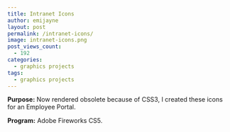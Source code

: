 ```yaml
---
title: Intranet Icons
author: emijayne
layout: post
permalink: /intranet-icons/
image: intranet-icons.png
post_views_count:
  - 192
categories:
  - graphics projects
tags:
  - graphics projects
---
```

**Purpose:**
Now rendered obsolete because of CSS3, I created these icons for an Employee Portal.

**Program:**
Adobe Fireworks CS5.